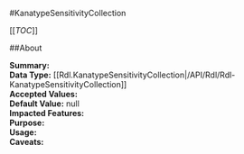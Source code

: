 #KanatypeSensitivityCollection

[[_TOC_]]

##About

**Summary:**   
**Data Type:** [[Rdl.KanatypeSensitivityCollection|/API/Rdl/Rdl-KanatypeSensitivityCollection]]  
**Accepted Values:**   
**Default Value:** null  
**Impacted Features:**   
**Purpose:**   
**Usage:**   
**Caveats:**   


